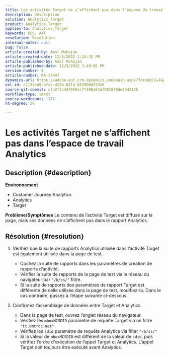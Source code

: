 ```yaml
---
title: Les activités Target ne s’affichent pas dans l’espace de travail Analytics
description: Description
solution: Analytics,Target
product: Analytics,Target
applies-to: Analytics,Target
keywords: KCS, A4T
resolution: Resolution
internal-notes: null
bug: false
article-created-by: Amol Mahajan
article-created-date: 12/5/2022 1:24:32 PM
article-published-by: Amol Mahajan
article-published-date: 12/5/2022 1:49:06 PM
version-number: 4
article-number: KA-17647
dynamics-url: https://adobe-ent.crm.dynamics.com/main.aspx?forceUCI=1&pagetype=entityrecord&etn=knowledgearticle&id=85246e21-a074-ed11-81ab-6045bd0061cb
exl-id: c1133e49-efcc-422b-82fa-852909df2926
source-git-commit: cfa2f3c4df9561c7f408a63af881848de23d212b
workflow-type: tm+mt
source-wordcount: '177'
ht-degree: 5%

---
```


# Les activités Target ne s’affichent pas dans l’espace de travail Analytics

## Description {#description}

<b>Environnement</b>
- Customer Journey Analytics
- Analytics
- Target



<b>Problème/Symptômes</b>
Le contenu de l’activité Target est diffusé sur la page, mais ses données ne s’affichent pas dans le rapport Analytics.


## Résolution {#resolution}


1. Vérifiez que la suite de rapports Analytics utilisée dans l’activité Target est également utilisée dans la page de test.

   - Cochez la suite de rapports dans les paramètres de création de rapports d’activité.
   - Vérifier la suite de rapports de la page de test via le réseau du navigateur par `"/b/ss/"` filtre.
   - Si la suite de rapports des paramètres de rapport Target est différente de celle utilisée dans la page de test, modifiez-la. Dans le cas contraire, passez à l’étape suivante ci-dessous.
2. Confirmez l’assemblage de données entre Target et Analytics.

   - Dans la page de test, ouvrez l’onglet réseau du navigateur.
   - Vérifiez les `mboxMCSDID` paramètre de requête Target via un filtre `"tt.omtrdc.net"`
   - Vérifiez les `sdid` paramètre de requête Analytics via filter `"/b/ss/"`
   - Si la valeur de `mboxMCSDID` est différent de la valeur de `sdid`, puis vérifiez l’ordre d’exécution de l’appel Target et Analytics. L’appel Target doit toujours être exécuté avant Analytics.
